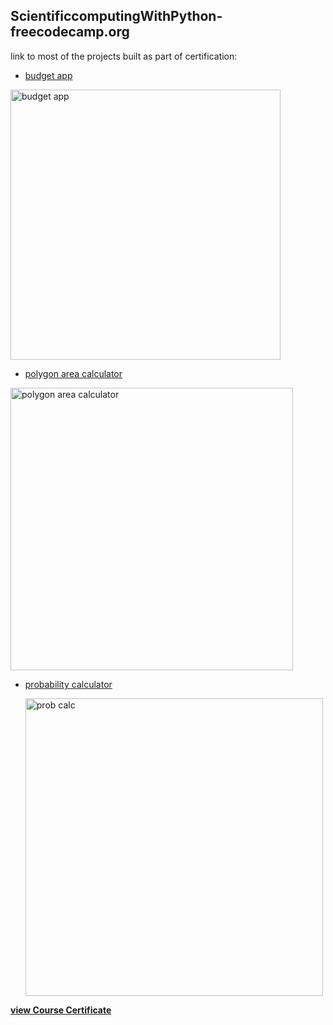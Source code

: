 ## ScientificcomputingWithPython-freecodecamp.org
link to most of the projects built as part of certification:
- [budget app](https://replit.com/@DaJo/fcc-budget-app#main.py)
  
<img width="432" alt="budget app" src="https://github.com/dajo09/ScientificcomputingWithPython-freecodecamp.org/assets/33592524/fc0b1d89-61e8-405c-bc2a-30fa79787d33">

- [polygon area calculator](https://replit.com/@DaJo/fcc-shape-calculator)

<img width="452" alt="polygon area calculator" src="https://github.com/dajo09/ScientificcomputingWithPython-freecodecamp.org/assets/33592524/eab42b0e-1004-410d-b2f5-5b9c6cc4f226">

- [probability calculator](https://replit.com/@DaJo/fcc-probability-calculator#main.py)

  <img width="476" alt="prob calc" src="https://github.com/dajo09/ScientificcomputingWithPython-freecodecamp.org/assets/33592524/d65dc3d1-1de0-44c4-ba28-cd6d3e6bbbc4">

**[view Course Certificate](https://www.freecodecamp.org/certification/dajo/scientific-computing-with-python-v7)**


  


